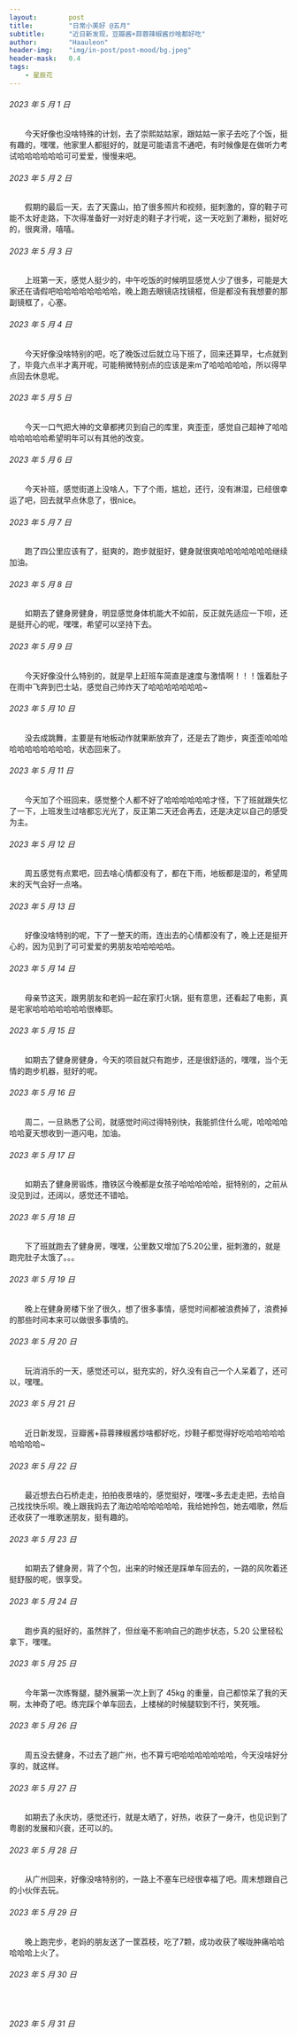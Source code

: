 ```yaml
---
layout:        post
title:         "日常小美好 @五月"
subtitle:      "近日新发现，豆瓣酱+蒜蓉辣椒酱炒啥都好吃"
author:        "Haauleon"
header-img:    "img/in-post/post-mood/bg.jpeg"
header-mask:   0.4
tags:
    - 星辰花
---
```


###### 2023 年 5 月 1 日
&emsp;&emsp;今天好像也没啥特殊的计划，去了崇熙姑姑家，跟姑姑一家子去吃了个饭，挺有趣的，嘿嘿，他家里人都挺好的，就是可能语言不通吧，有时候像是在做听力考试哈哈哈哈哈哈可可爱爱，慢慢来吧。

###### 2023 年 5 月 2 日
&emsp;&emsp;假期的最后一天，去了天露山，拍了很多照片和视频，挺刺激的，穿的鞋子可能不太好走路，下次得准备好一对好走的鞋子才行呢，这一天吃到了濑粉，挺好吃的，很爽滑，嘻嘻。

###### 2023 年 5 月 3 日
&emsp;&emsp;上班第一天，感觉人挺少的，中午吃饭的时候明显感觉人少了很多，可能是大家还在请假吧哈哈哈哈哈哈哈哈，晚上跑去眼镜店找镜框，但是都没有我想要的那副镜框了，心塞。

###### 2023 年 5 月 4 日
&emsp;&emsp;今天好像没啥特别的吧，吃了晚饭过后就立马下班了，回来还算早，七点就到了，毕竟六点半才离开呢，可能稍微特别点的应该是来m了哈哈哈哈哈，所以得早点回去休息呢。

###### 2023 年 5 月 5 日
&emsp;&emsp;今天一口气把大神的文章都拷贝到自己的库里，爽歪歪，感觉自己超神了哈哈哈哈哈哈哈希望明年可以有其他的改变。

###### 2023 年 5 月 6 日
&emsp;&emsp;今天补班，感觉街道上没啥人，下了个雨，尴尬，还行，没有淋湿，已经很幸运了吧，回去就早点休息了，很nice。

###### 2023 年 5 月 7 日
&emsp;&emsp;跑了四公里应该有了，挺爽的，跑步就挺好，健身就很爽哈哈哈哈哈哈哈继续加油。

###### 2023 年 5 月 8 日
&emsp;&emsp;如期去了健身房健身，明显感觉身体机能大不如前，反正就先适应一下呗，还是挺开心的呢，嘿嘿，希望可以坚持下去。

###### 2023 年 5 月 9 日
&emsp;&emsp;今天好像没什么特别的，就是早上赶班车简直是速度与激情啊！！！饿着肚子在雨中飞奔到巴士站，感觉自己帅炸天了哈哈哈哈哈哈哈~

###### 2023 年 5 月 10 日
&emsp;&emsp;没去成跳舞，主要是有地板动作就果断放弃了，还是去了跑步，爽歪歪哈哈哈哈哈哈哈哈哈哈哈，状态回来了。

###### 2023 年 5 月 11 日
&emsp;&emsp;今天加了个班回来，感觉整个人都不好了哈哈哈哈哈哈才怪，下了班就跟失忆了一下，上班发生过啥都忘光光了，反正第二天还会再去，还是决定以自己的感受为主。

###### 2023 年 5 月 12 日
&emsp;&emsp;周五感觉有点累吧，回去啥心情都没有了，都在下雨，地板都是湿的，希望周末的天气会好一点咯。

###### 2023 年 5 月 13 日
&emsp;&emsp;好像没啥特别的呢，下了一整天的雨，连出去的心情都没有了，晚上还是挺开心的，因为见到了可可爱爱的男朋友哈哈哈哈哈。

###### 2023 年 5 月 14 日
&emsp;&emsp;母亲节这天，跟男朋友和老妈一起在家打火锅，挺有意思，还看起了电影，真是宅家哈哈哈哈哈哈哈很棒耶。

###### 2023 年 5 月 15 日
&emsp;&emsp;如期去了健身房健身，今天的项目就只有跑步，还是很舒适的，嘿嘿，当个无情的跑步机器，挺好的呢。

###### 2023 年 5 月 16 日
&emsp;&emsp;周二，一旦熟悉了公司，就感觉时间过得特别快，我能抓住什么呢，哈哈哈哈哈哈夏天想收到一道闪电，加油。

###### 2023 年 5 月 17 日
&emsp;&emsp;如期去了健身房锻炼，撸铁区今晚都是女孩子哈哈哈哈哈，挺特别的，之前从没见到过，还阔以，感觉还不错哈。

###### 2023 年 5 月 18 日
&emsp;&emsp;下了班就跑去了健身房，嘿嘿，公里数又增加了5.20公里，挺刺激的，就是跑完肚子太饿了。。。

###### 2023 年 5 月 19 日
&emsp;&emsp;晚上在健身房楼下坐了很久，想了很多事情，感觉时间都被浪费掉了，浪费掉的那些时间本来可以做很多事情的。

###### 2023 年 5 月 20 日
&emsp;&emsp;玩消消乐的一天，感觉还可以，挺充实的，好久没有自己一个人呆着了，还可以，嘿嘿。

###### 2023 年 5 月 21 日
&emsp;&emsp;近日新发现，豆瓣酱+蒜蓉辣椒酱炒啥都好吃，炒鞋子都觉得好吃哈哈哈哈哈哈哈哈哈~

###### 2023 年 5 月 22 日
&emsp;&emsp;最近想去白石桥走走，拍拍夜景啥的，感觉挺好，嘿嘿~多去走走把，去给自己找找快乐呗。晚上跟我妈去了海边哈哈哈哈哈哈，我给她拎包，她去唱歌，然后还收获了一堆歌迷朋友，挺有趣的。

###### 2023 年 5 月 23 日
&emsp;&emsp;如期去了健身房，背了个包，出来的时候还是踩单车回去的，一路的风吹着还挺舒服的呢，很享受。

###### 2023 年 5 月 24 日
&emsp;&emsp;跑步真的挺好的，虽然胖了，但丝毫不影响自己的跑步状态，5.20 公里轻松拿下，嘿嘿。

###### 2023 年 5 月 25 日
&emsp;&emsp;今年第一次练臀腿，腿外展第一次上到了 45kg 的重量，自己都惊呆了我的天啊，太神奇了吧。练完踩个单车回去，上楼梯的时候腿软到不行，笑死哦。

###### 2023 年 5 月 26 日
&emsp;&emsp;周五没去健身，不过去了趟广州，也不算亏吧哈哈哈哈哈哈哈，今天没啥好分享的，就这样。

###### 2023 年 5 月 27 日
&emsp;&emsp;如期去了永庆坊，感觉还行，就是太晒了，好热，收获了一身汗，也见识到了粤剧的发展和兴衰，还可以的。

###### 2023 年 5 月 28 日
&emsp;&emsp;从广州回来，好像没啥特别的，一路上不塞车已经很幸福了吧。周末想跟自己的小伙伴去玩。

###### 2023 年 5 月 29 日
&emsp;&emsp;晚上跑完步，老妈的朋友送了一筐荔枝，吃了7颗，成功收获了喉咙肿痛哈哈哈哈哈上火了。

###### 2023 年 5 月 30 日
&emsp;&emsp;

###### 2023 年 5 月 31 日
&emsp;&emsp;